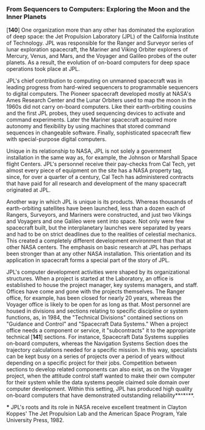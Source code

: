 ### From Sequencers to Computers: Exploring the Moon and the Inner Planets

\[**140**\] One organization more than any other has dominated the
exploration of deep space: the Jet Propulsion Laboratory (JPL) of the
California Institute of Technology. JPL was responsible for the Ranger
and Surveyor series of lunar exploration spacecraft, the Mariner and
Viking Orbiter explorers of Mercury, Venus, and Mars, and the Voyager
and Galileo probes of the outer planets. As a result, the evolution of
on-board computers for deep space operations took place at JPL.

JPL's chief contribution to computing on unmanned spacecraft was in
leading progress from hard-wired sequencers to programmable sequencers
to digital computers. The Pioneer spacecraft developed mostly at NASA's
Ames Research Center and the Lunar Orbiters used to map the moon in the
1960s did not carry on-board computers. Like their earth-orbiting
cousins and the first JPL probes, they used sequencing devices to
activate and command experiments. Later the Mariner spacecraft acquired
more autonomy and flexibility by using machines that stored command
sequences in changeable software. Finally, sophisticated spacecraft flew
with special-purpose digital computers.

Unique in its relationship to NASA, JPL is not solely a government
installation in the same way as, for example, the Johnson or Marshall
Space flight Centers. JPL's personnel receive their pay-checks from Cal
Tech, yet almost every piece of equipment on the site has a NASA
property tag, since, for over a quarter of a century, Cal Tech has
administered contracts that have paid for all research and development
of the many spacecraft originated at JPL.

Another way in which JPL is unique is its products. Whereas thousands of
earth-orbiting satellites have been launched, less than a dozen each of
Rangers, Surveyors, and Mariners were constructed, and just two Vikings
and Voyagers and one Galileo were sent into space. Not only were few
spacecraft built, but the interplanetary launches were separated by
years and had to be on strict deadlines due to the realities of
celestial mechanics. This created a completely different development
environment than that at other NASA centers. The emphasis on basic
research at JPL has perhaps been stronger than at any other NASA
installation. This orientation and its application in spacecraft forms a
special part of the story of JPL.

JPL's computer development activities were shaped by its organizational
structures. When a project is started at the Laboratory, an office is
established to house the project manager, key systems managers, and
staff. Offices have come and gone with the projects themselves. The
Ranger office, for example, has been closed for nearly 20 years, whereas
the Voyager office is likely to be open for as long as that. Most
personnel are housed in divisions and sections relating to specific
discipline or system functions, as, in 1984, the "Technical Divisions"
contained sections on "Guidance and Control" and "Spacecraft Data
Systems." When a project office needs a component or service, it
"subcontracts" it to the appropriate technical \[**141**\] sections. For
instance, Spacecraft Data Systems supplies on-board computers, whereas
the Navigation Systems Section does the trajectory calculations needed
for a specific mission. In this way, specialists can be kept busy on a
series of projects over a period of years without depending on a
specific project for their jobs. Competition between sections to develop
related components can also exist, as on the Voyager project, when the
attitude control staff wanted to make their own computer for their
system while the data systems people claimed sole domain over computer
development. Within this setting, JPL has produced high quality on-board
computers that have demonstrated outstanding reliability**^\*^**.

**\*** JPL's roots and its role in NASA receive excellent treatment in
Clayton Koppes' The Jet Propulsion Lab and the American Space Program,
Yale University Press, 1982.
